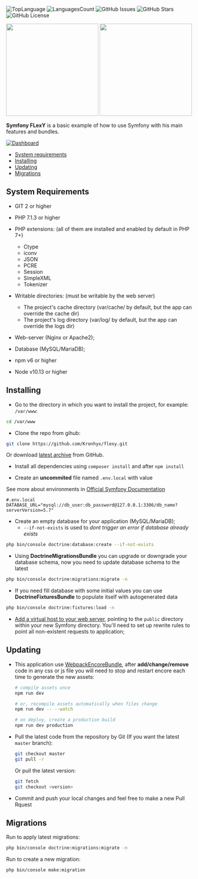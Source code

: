![TopLanguage](https://img.shields.io/github/languages/top/kronhyx/flexy)
![LanguagesCount](https://img.shields.io/github/languages/count/kronhyx/flexy)
![GitHub Issues](https://img.shields.io/github/issues/Kronhyx/flexy)
![GitHub Stars](https://img.shields.io/github/stars/Kronhyx/flexy)
![GitHub License](https://img.shields.io/github/license/Kronhyx/flexy)   
   
<p align="center">
    <img width="250" height="auto" src="https://symfony.com/logos/symfony_black_02.png"/>
    <img width="250" height="auto" src="https://d8vlg9z1oftyc.cloudfront.net/site/template/img/logo.png"/>
</p>
   
   
**Symfony FLexY** is a basic example of how to use Symfony with his main features and bundles.

[![Dashboard](https://startbootstrap.com/assets/img/screenshots/themes/sb-admin-2.png)](https://startbootstrap.com/assets/img/screenshots/themes/sb-admin-2.png)

* [System requirements](#system-requirements)
* [Installing](#installing)
* [Updating](#updating)
* [Migrations](#migrations)

## System Requirements
* GIT 2 or higher 

* PHP 7.1.3 or higher

* PHP extensions: (all of them are installed and enabled by default in PHP 7+)
    * Ctype
    * iconv
    * JSON
    * PCRE
    * Session
    * SimpleXML
    * Tokenizer

* Writable directories: (must be writable by the web server)
    * The project's cache directory (var/cache/ by default, but the app can override the cache dir)
    * The project's log directory (var/log/ by default, but the app can override the logs dir)

* Web-server (Nginx or Apache2);

* Database (MySQL/MariaDB);

* npm v6 or higher

* Node v10.13 or higher

## Installing

* Go to the directory in which you want to install the project, for example: `/var/www`:

```bash
cd /var/www
```

* Clone the repo from gihub:

```bash
git clone https://github.com/Kronhyx/flexy.git
```

Or download [latest archive](https://github.com/Kronhyx/flexy/archive/master.zip) from GitHub.

* Install all dependencies using `composer install` and after `npm install`

* Create an **uncommited** file named `.env.local` with value
 
See more about environments in [Official Symfony Documentation](https://symfony.com/doc/current/configuration.html#configuring-environment-variables-in-env-files) 
```dotenv
#.env.local
DATABASE_URL="mysql://db_user:db_password@127.0.0.1:3306/db_name?serverVersion=5.7"
```

* Create an empty database for your application (MySQL/MariaDB);
    - `--if-not-exists` is used to *dont trigger an error if database already exists*
```bash
php bin/console doctrine:database:create --if-not-exists
```

* Using **DoctrineMigrationsBundle** you can upgrade or downgrade your database schema, now you need to update database schema to the latest 
```bash
php bin/console doctrine:migrations:migrate -n
```

* If you need fill database with some initial values you can use **DoctrineFixturesBundle** to populate itself with autogenerated data
```bash
php bin/console doctrine:fixtures:load -n
```

* [Add a virtual host to your web server](https://symfony.com/doc/current/setup/web_server_configuration.html), pointing to the `public` directory within your new
Symfony directory. You'll need to set up rewrite rules to point all non-existent requests to application;

## Updating

* This application use [WebpackEncoreBundle](https://symfony.com/doc/current/frontend/encore/installation.html#installing-encore-in-symfony-applications), after **add/change/remove** code in any css or js file you will need to
 stop and restart encore each time to generate the new assets:

     ```bash    
     # compile assets once
     npm run dev
     
     # or, recompile assets automatically when files change
     npm run dev -- --watch
    
     # on deploy, create a production build
     npm run dev production
    ```

* Pull the latest code from the repository by Git (If you want the latest `master` branch):

    ```bash
    git checkout master
    git pull -r
    ```

    Or pull the latest version:

    ```bash
    git fetch
    git checkout <version>
    ```
* Commit and push your local changes and feel free to make a new Pull Rquest


## Migrations

Run to apply latest migrations:

```bash
php bin/console doctrine:migrations:migrate -n
```

Run to create a new migration:

```bash
php bin/console make:migration  
```
